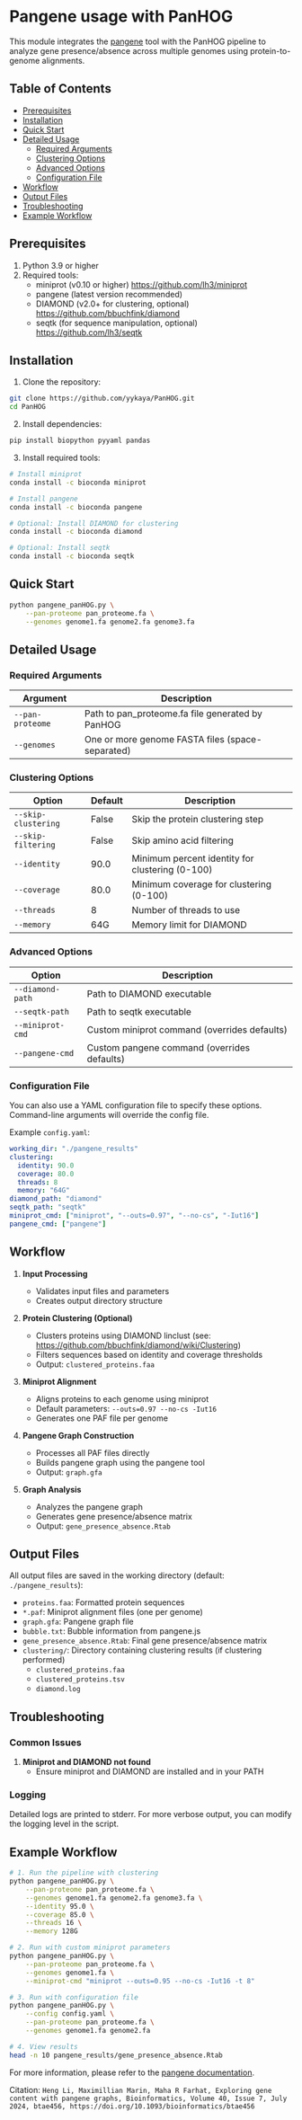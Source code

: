 # Pangene usage with PanHOG

This module integrates the [pangene](https://github.com/lh3/pangene) tool with the PanHOG pipeline to analyze gene presence/absence across multiple genomes using protein-to-genome alignments.

## Table of Contents
- [Prerequisites](#prerequisites)
- [Installation](#installation)
- [Quick Start](#quick-start)
- [Detailed Usage](#detailed-usage)
  - [Required Arguments](#required-arguments)
  - [Clustering Options](#clustering-options)
  - [Advanced Options](#advanced-options)
  - [Configuration File](#configuration-file)
- [Workflow](#workflow)
- [Output Files](#output-files)
- [Troubleshooting](#troubleshooting)
- [Example Workflow](#example-workflow)

## Prerequisites

1. Python 3.9 or higher
2. Required tools:
   - miniprot (v0.10 or higher) https://github.com/lh3/miniprot
   - pangene (latest version recommended) 
   - DIAMOND (v2.0+ for clustering, optional) https://github.com/bbuchfink/diamond
   - seqtk (for sequence manipulation, optional) https://github.com/lh3/seqtk

## Installation

1. Clone the repository:
```bash
git clone https://github.com/yykaya/PanHOG.git
cd PanHOG
```

2. Install dependencies:
```bash
pip install biopython pyyaml pandas
```

3. Install required tools:
```bash
# Install miniprot
conda install -c bioconda miniprot

# Install pangene
conda install -c bioconda pangene

# Optional: Install DIAMOND for clustering
conda install -c bioconda diamond

# Optional: Install seqtk
conda install -c bioconda seqtk
```

## Quick Start

```bash
python pangene_panHOG.py \
    --pan-proteome pan_proteome.fa \
    --genomes genome1.fa genome2.fa genome3.fa
```

## Detailed Usage

### Required Arguments

| Argument | Description |
|----------|-------------|
| `--pan-proteome` | Path to pan_proteome.fa file generated by PanHOG |
| `--genomes` | One or more genome FASTA files (space-separated) |

### Clustering Options

| Option | Default | Description |
|--------|---------|-------------|
| `--skip-clustering` | False | Skip the protein clustering step |
| `--skip-filtering` | False | Skip amino acid filtering |
| `--identity` | 90.0 | Minimum percent identity for clustering (0-100) |
| `--coverage` | 80.0 | Minimum coverage for clustering (0-100) |
| `--threads` | 8 | Number of threads to use |
| `--memory` | 64G | Memory limit for DIAMOND

### Advanced Options

| Option | Description |
|--------|-------------|
| `--diamond-path` | Path to DIAMOND executable |
| `--seqtk-path` | Path to seqtk executable |
| `--miniprot-cmd` | Custom miniprot command (overrides defaults) |
| `--pangene-cmd` | Custom pangene command (overrides defaults) |

### Configuration File

You can also use a YAML configuration file to specify these options. Command-line arguments will override the config file.

Example `config.yaml`:
```yaml
working_dir: "./pangene_results"
clustering:
  identity: 90.0
  coverage: 80.0
  threads: 8
  memory: "64G"
diamond_path: "diamond"
seqtk_path: "seqtk"
miniprot_cmd: ["miniprot", "--outs=0.97", "--no-cs", "-Iut16"]
pangene_cmd: ["pangene"]
```

## Workflow

1. **Input Processing**
   - Validates input files and parameters
   - Creates output directory structure

2. **Protein Clustering (Optional)**
   - Clusters proteins using DIAMOND linclust (see: https://github.com/bbuchfink/diamond/wiki/Clustering)
   - Filters sequences based on identity and coverage thresholds
   - Output: `clustered_proteins.faa`

3. **Miniprot Alignment**
   - Aligns proteins to each genome using miniprot
   - Default parameters: `--outs=0.97 --no-cs -Iut16`
   - Generates one PAF file per genome

4. **Pangene Graph Construction**
   - Processes all PAF files directly
   - Builds pangene graph using the pangene tool
   - Output: `graph.gfa`

5. **Graph Analysis**
   - Analyzes the pangene graph
   - Generates gene presence/absence matrix
   - Output: `gene_presence_absence.Rtab`

## Output Files

All output files are saved in the working directory (default: `./pangene_results`):

- `proteins.faa`: Formatted protein sequences
- `*.paf`: Miniprot alignment files (one per genome)
- `graph.gfa`: Pangene graph file
- `bubble.txt`: Bubble information from pangene.js
- `gene_presence_absence.Rtab`: Final gene presence/absence matrix
- `clustering/`: Directory containing clustering results (if clustering performed)
  - `clustered_proteins.faa`
  - `clustered_proteins.tsv`
  - `diamond.log`

## Troubleshooting

### Common Issues

1. **Miniprot and DIAMOND not found**
   - Ensure miniprot and DIAMOND are installed and in your PATH

### Logging

Detailed logs are printed to stderr. For more verbose output, you can modify the logging level in the script.

## Example Workflow

```bash
# 1. Run the pipeline with clustering
python pangene_panHOG.py \
    --pan-proteome pan_proteome.fa \
    --genomes genome1.fa genome2.fa genome3.fa \
    --identity 95.0 \
    --coverage 85.0 \
    --threads 16 \
    --memory 128G

# 2. Run with custom miniprot parameters
python pangene_panHOG.py \
    --pan-proteome pan_proteome.fa \
    --genomes genome1.fa \
    --miniprot-cmd "miniprot --outs=0.95 --no-cs -Iut16 -t 8"

# 3. Run with configuration file
python pangene_panHOG.py \
    --config config.yaml \
    --pan-proteome pan_proteome.fa \
    --genomes genome1.fa genome2.fa

# 4. View results
head -n 10 pangene_results/gene_presence_absence.Rtab
```

For more information, please refer to the [pangene documentation](https://github.com/lh3/pangene).

Citation: ```Heng Li, Maximillian Marin, Maha R Farhat, Exploring gene content with pangene graphs, Bioinformatics, Volume 40, Issue 7, July 2024, btae456, https://doi.org/10.1093/bioinformatics/btae456```
